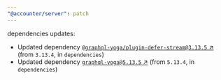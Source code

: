 ```yaml
---
"@accounter/server": patch
---
```

dependencies updates:
  - Updated dependency [`@graphql-yoga/plugin-defer-stream@3.13.5` ↗︎](https://www.npmjs.com/package/@graphql-yoga/plugin-defer-stream/v/3.13.5) (from `3.13.4`, in `dependencies`)
  - Updated dependency [`graphql-yoga@5.13.5` ↗︎](https://www.npmjs.com/package/graphql-yoga/v/5.13.5) (from `5.13.4`, in `dependencies`)
